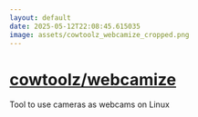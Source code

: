```yaml
---
layout: default
date: 2025-05-12T22:08:45.615035
image: assets/cowtoolz_webcamize_cropped.png
---
```


# [cowtoolz/webcamize](https://github.com/cowtoolz/webcamize)

Tool to use cameras as webcams on Linux

